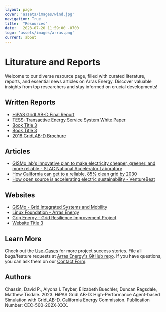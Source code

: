 ```yaml
---
layout: page
cover: 'assets/images/wind.jpg'
navigation: True
title:  "Resources"
date:   2023-07-20 11:59:00 -0700
logo: 'assets/images/arras.png'
current: about
---
```


# Liturature and Reports

Welcome to our diverse resource page, filled with curated literature, reports, and essential news articles on Arras Energy. Discover valuable insights from top researchers and stay informed on crucial developments!

## Written Reports

- [HiPAS GridLAB-D Final Report](https://docs.google.com/document/d/1-5gXOLEBrHTsQXwa979527SMydM5_M6X/edit)
- [TESS: Transactive Energy Service System White Paper](https://s3.us-east-2.amazonaws.com/tess.slacgismo.org/Chassin+et+al%2C+TESS+White+Paper+(2019).pdf)
- [Book Title 3](https://example.com/book3)
- [Book Title 3](https://example.com/book3)
- [2018 GridLAB-D Brochure](https://www.gridlabd.org/brochures/20180212_gridlabd_brochure.pdf)

## Articles

- [GISMo lab's innovative plan to make electricity cheaper, greener, and more reliable - SLAC National Accelerator Laboratory](https://www6.slac.stanford.edu/news/2022-02-28-gismo-labs-innovative-plan-make-electricity-cheaper-greener-and-more-reliable)
- [How California can get to a reliable, 85% clean grid by 2030](https://www.canarymedia.com/articles/clean-energy/how-california-can-get-to-a-reliable-85-clean-grid-by-2030)
- [How open source is accelerating electric sustainability - VentureBeat](https://venturebeat.com/programming-development/how-open-source-is-accelerating-electric-sustainability/)

## Websites

- [GISMo - Grid Integrated Systems and Mobility](https://gismo.slac.stanford.edu/)
- [Linux Foundation - Arras Energy](https://lfenergy.org/projects/arras/)
- [Grip Energy - Grid Resilience Improvement Project](https://www.grip.energy/)
- [Website Title 3](https://example.com/website3)

## Learn More
Check out the [Use-Cases][Use-Cases] for more project success stories. File all bugs/feature requests at [Arras Energy's GitHub repo][Arras Energy's GitHub repo]. If you have questions, you can ask them on our [Contact Form][Contact Form].

## Authors
Chassin, David P., Alyona I. Teyber, Elizabeth Buechler, Duncan Ragsdale, Matthew Tisdale. 2023. HiPAS GridLAB-D: High-Performance Agent-based Simulation with GridLAB-D.
California Energy Commission. Publication Number: CEC-500-202X-XXX.

[Use-Cases]: https://google.com
[Arras Energy's GitHub repo]: https://github.com/arras-energy
[Contact Form]: https://talk.jekyllrb.com/
